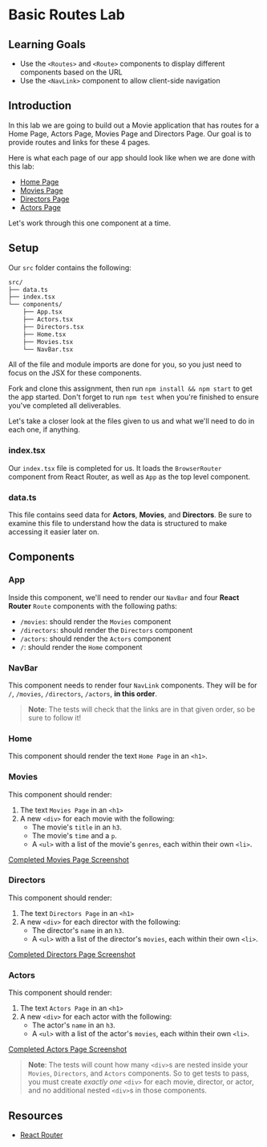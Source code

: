 # Basic Routes Lab

## Learning Goals

- Use the `<Routes>` and `<Route>` components to display different components
  based on the URL
- Use the `<NavLink>` component to allow client-side navigation

## Introduction

In this lab we are going to build out a Movie application that has routes for a
Home Page, Actors Page, Movies Page and Directors Page. Our goal is to provide
routes and links for these 4 pages.

Here is what each page of our app should look like when we are done with this
lab:

- [Home Page](https://s3.amazonaws.com/learn-verified/react-router-lab-home-page.png)
- [Movies Page](https://s3.amazonaws.com/learn-verified/react-router-lab-movies-page.png)
- [Directors Page](https://s3.amazonaws.com/learn-verified/react-router-lab-directors-page.png)
- [Actors Page](https://s3.amazonaws.com/learn-verified/react-router-lab-actors-page.png)

Let's work through this one component at a time.

## Setup

Our `src` folder contains the following:

```txt
src/
├── data.ts
├── index.tsx
└── components/
    ├── App.tsx
    ├── Actors.tsx
    ├── Directors.tsx
    ├── Home.tsx
    ├── Movies.tsx
    └── NavBar.tsx
```

All of the file and module imports are done for you, so you just need to focus
on the JSX for these components.

Fork and clone this assignment, then run `npm install && npm start` to get the
app started. Don't forget to run `npm test` when you're finished to ensure
you've completed all deliverables.

Let's take a closer look at the files given to us and what we'll need to do in
each one, if anything.

### index.tsx

Our `index.tsx` file is completed for us. It loads the `BrowserRouter` component
from React Router, as well as `App` as the top level component.

### data.ts

This file contains seed data for **Actors**, **Movies**, and **Directors**. Be
sure to examine this file to understand how the data is structured to make
accessing it easier later on.

## Components

### App

Inside this component, we'll need to render our `NavBar` and four **React
Router** `Route` components with the following paths:

- `/movies`: should render the `Movies` component
- `/directors`: should render the `Directors` component
- `/actors`: should render the `Actors` component
- `/`: should render the `Home` component

### NavBar

This component needs to render four `NavLink` components. They will be for `/`,
`/movies`, `/directors`, `/actors`, **in this order**.

> **Note**: The tests will check that the links are in that given order, so be
> sure to follow it!

### Home

This component should render the text `Home Page` in an `<h1>`.

### Movies

This component should render:

1. The text `Movies Page` in an `<h1>`
1. A new `<div>` for each movie with the following:
   - The movie's `title` in an `h3`.
   - The movie's `time` and a `p`.
   - A `<ul>` with a list of the movie's `genres`, each within their own `<li>`.

[Completed Movies Page Screenshot](https://s3.amazonaws.com/learn-verified/react-router-lab-movies-page.png)

### Directors

This component should render:

1. The text `Directors Page` in an `<h1>`
1. A new `<div>` for each director with the following:
   - The director's `name` in an `h3`.
   - A `<ul>` with a list of the director's `movies`, each within their own
     `<li>`.

[Completed Directors Page Screenshot](https://s3.amazonaws.com/learn-verified/react-router-lab-directors-page.png)

### Actors

This component should render:

1. The text `Actors Page` in an `<h1>`
1. A new `<div>` for each actor with the following:
   - The actor's `name` in an `h3`.
   - A `<ul>` with a list of the actor's `movies`, each within their own `<li>`.

[Completed Actors Page Screenshot](https://s3.amazonaws.com/learn-verified/react-router-lab-actors-page.png)

> **Note**: The tests will count how many `<div>`s are nested inside your
> `Movies`, `Directors`, and `Actors` components. So to get tests to pass, you
> must create _exactly one_ `<div>` for each movie, director, or actor, and no
> additional nested `<div>`s in those components.

## Resources

- [React Router](https://reactrouter.com/en/main)
